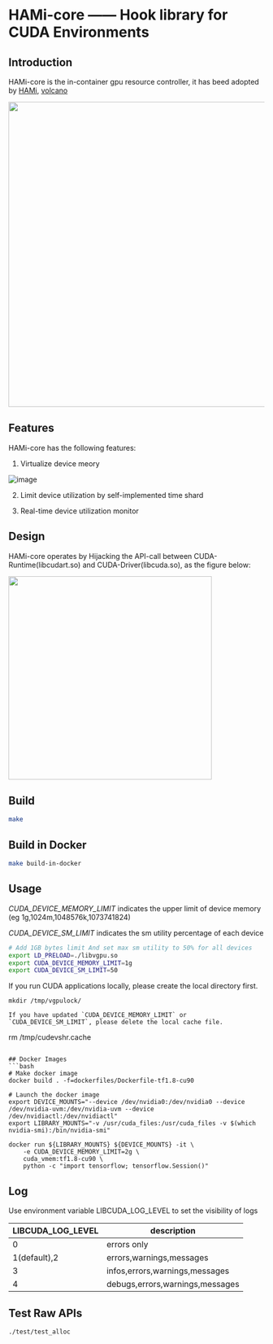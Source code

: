 # HAMi-core —— Hook library for CUDA Environments

## Introduction

HAMi-core is the in-container gpu resource controller, it has beed adopted by [HAMi](https://github.com/HAMi-project/HAMi), [volcano](https://github.com/volcano-sh/devices)

<img src="./docs/images/hami-arch.png" width = "600" /> 

## Features

HAMi-core has the following features:
1. Virtualize device meory

![image](docs/images/sample_nvidia-smi.png)

2. Limit device utilization by self-implemented time shard

3. Real-time device utilization monitor 

## Design

HAMi-core operates by Hijacking the API-call between CUDA-Runtime(libcudart.so) and CUDA-Driver(libcuda.so), as the figure below:

<img src="./docs/images/hami-core-position.png" width = "400" />

## Build

```bash
make
```

## Build in Docker

```bash
make build-in-docker
```

## Usage

_CUDA_DEVICE_MEMORY_LIMIT_ indicates the upper limit of device memory (eg 1g,1024m,1048576k,1073741824) 

_CUDA_DEVICE_SM_LIMIT_ indicates the sm utility percentage of each device

```bash
# Add 1GB bytes limit And set max sm utility to 50% for all devices
export LD_PRELOAD=./libvgpu.so
export CUDA_DEVICE_MEMORY_LIMIT=1g
export CUDA_DEVICE_SM_LIMIT=50
```

If you run CUDA applications locally, please create the local directory first.

```
mkdir /tmp/vgpulock/
```

```
If you have updated `CUDA_DEVICE_MEMORY_LIMIT` or `CUDA_DEVICE_SM_LIMIT`, please delete the local cache file.

```
rm /tmp/cudevshr.cache
```

## Docker Images
```bash
# Make docker image
docker build . -f=dockerfiles/Dockerfile-tf1.8-cu90

# Launch the docker image
export DEVICE_MOUNTS="--device /dev/nvidia0:/dev/nvidia0 --device /dev/nvidia-uvm:/dev/nvidia-uvm --device /dev/nvidiactl:/dev/nvidiactl"
export LIBRARY_MOUNTS="-v /usr/cuda_files:/usr/cuda_files -v $(which nvidia-smi):/bin/nvidia-smi"

docker run ${LIBRARY_MOUNTS} ${DEVICE_MOUNTS} -it \
    -e CUDA_DEVICE_MEMORY_LIMIT=2g \
    cuda_vmem:tf1.8-cu90 \
    python -c "import tensorflow; tensorflow.Session()"
```

## Log

Use environment variable LIBCUDA_LOG_LEVEL to set the visibility of logs

| LIBCUDA_LOG_LEVEL | description |
| ----------------- | ----------- |
|  0          | errors only |
|  1(default),2          | errors,warnings,messages |
|  3                | infos,errors,warnings,messages |
|  4                | debugs,errors,warnings,messages |


## Test Raw APIs

```bash
./test/test_alloc
```

